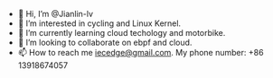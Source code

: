 - 👋 Hi, I’m @Jianlin-lv
- 👀 I’m interested in cycling and Linux Kernel.
- 🌱 I’m currently learning cloud techology and motorbike.
- 💞️ I’m looking to collaborate on ebpf and cloud.
- 📫 How to reach me iecedge@gmail.com. My phone number: +86 13918674057

<!---
Jianlin-lv/Jianlin-lv is a ✨ special ✨ repository because its `README.md` (this file) appears on your GitHub profile.
You can click the Preview link to take a look at your changes.
--->

